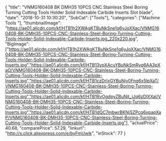 {
	"title": "VNMG160408 BK DMH35 10PCS CNC Stainless Steel Boring Turning Cutting Tools Holder Solid Indexable Carbide Inserts Slot blade",
	"date": "2018-10-31 10:30:20",
	"SubCat": ["Tools"],
	"categories": ["Machine Tools "],
	"thumbnailImage": "https://ae01.alicdn.com/kf/HTB1h2XWAgKTBuNkSne1q6yJoXXac/VNMG160408-BK-DMH35-10PCS-CNC-Stainless-Steel-Boring-Turning-Cutting-Tools-Holder-Solid-Indexable-Carbide-Inserts.jpg_220x220.jpg",
	"BigImage": ["https://ae01.alicdn.com/kf/HTB1h2XWAgKTBuNkSne1q6yJoXXac/VNMG160408-BK-DMH35-10PCS-CNC-Stainless-Steel-Boring-Turning-Cutting-Tools-Holder-Solid-Indexable-Carbide-Inserts.jpg","https://ae01.alicdn.com/kf/HTB13ypXAcuYBuNkSmRyq6AA3pXaO/VNMG160408-BK-DMH35-10PCS-CNC-Stainless-Steel-Boring-Turning-Cutting-Tools-Holder-Solid-Indexable-Carbide-Inserts.jpg","https://ae01.alicdn.com/kf/HTB1czDrIxGYBuNjy0Fnq6x5lpXaT/VNMG160408-BK-DMH35-10PCS-CNC-Stainless-Steel-Boring-Turning-Cutting-Tools-Holder-Solid-Indexable-Carbide-Inserts.jpg","https://ae01.alicdn.com/kf/HTB1RvOgdpyZBuNjt_jJq6zDlXXal/VNMG160408-BK-DMH35-10PCS-CNC-Stainless-Steel-Boring-Turning-Cutting-Tools-Holder-Solid-Indexable-Carbide-Inserts.jpg","https://ae01.alicdn.com/kf/HTB1dQC7mbwrBKNjSZPcq6xpapXaP/VNMG160408-BK-DMH35-10PCS-CNC-Stainless-Steel-Boring-Turning-Cutting-Tools-Holder-Solid-Indexable-Carbide-Inserts.jpg"],
	"actualPrice": 40.68,
	"comparePrice": 57.29,
	"linkurl": "http://s.click.aliexpress.com/e/byFmUwik",
	"inStock": 77
}
